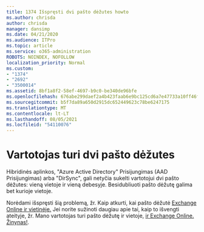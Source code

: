 ```yaml
---
title: 1374 Išspręsti dvi pašto dėžutes howto
ms.author: chrisda
author: chrisda
manager: dansimp
ms.date: 04/21/2020
ms.audience: ITPro
ms.topic: article
ms.service: o365-administration
ROBOTS: NOINDEX, NOFOLLOW
localization_priority: Normal
ms.custom:
- "1374"
- "2692"
- "3500014"
ms.assetid: 8bf1a8f2-58ef-4697-b9c0-be340de96bfe
ms.openlocfilehash: 676abe299daef2a4b423faab6e9bc125cd6a7e47733a10ff46f9f492cc5ad34d
ms.sourcegitcommit: b5f7da89a650d2915dc652449623c78be6247175
ms.translationtype: MT
ms.contentlocale: lt-LT
ms.lasthandoff: 08/05/2021
ms.locfileid: "54110076"
---
```

# <a name="a-user-has-two-mailboxes"></a>Vartotojas turi dvi pašto dėžutes

Hibridinės aplinkos, "Azure Active Directory" Prisijungimas (AAD Prisijungimas) arba "DirSync", gali netyčia sukelti vartotojui dvi pašto dėžutes: vieną vietoje ir vieną debesyje. Besidubliuoti pašto dėžutę galima bet kurioje vietoje.

Norėdami išspręsti šią problemą, žr. Kaip atkurti, kai pašto dėžutė [Exchange Online ir vietinėje.](https://docs.microsoft.com/exchange/troubleshoot/move-mailboxes/mailbox-exists-exo-onpremises) Jei norite sužinoti daugiau apie tai, kaip to išvengti ateityje, žr. Mano vartotojas turi pašto dėžutę ir vietoje, [ir Exchange Online. Žinynas!](https://techcommunity.microsoft.com/t5/Exchange-Team-Blog/My-user-has-a-mailbox-both-on-premises-and-in-Exchange-Online/ba-p/846809).

